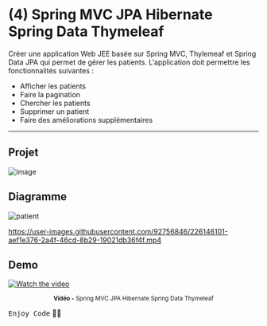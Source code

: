 # (4) Spring MVC JPA Hibernate Spring Data Thymeleaf

Créer une application Web JEE basée sur Spring MVC, Thylemeaf et Spring Data JPA qui permet de gérer les patients. 
L'application doit permettre les fonctionnalités suivantes :
   * Afficher les patients
   * Faire la pagination
   * Chercher les patients
   * Supprimer un patient
   * Faire des améliorations supplémentaires
   ***

## Projet
![image](https://user-images.githubusercontent.com/92756846/226145959-5837002a-af63-40fb-a4ac-665f2cc2437b.png)

## Diagramme
![patient](https://user-images.githubusercontent.com/92756846/226146018-3fc86930-29ca-4a05-9467-bc1b449b59e3.png)

https://user-images.githubusercontent.com/92756846/226146101-aef1e376-2a4f-46cd-8b29-19021db36f4f.mp4

## Demo
[![Watch the video](https://99designs-blog.imgix.net/blog/wp-content/uploads/2019/05/youtube-logo.png?auto=format&q=60&fit=max&w=930)](https://user-images.githubusercontent.com/92756846/226146101-aef1e376-2a4f-46cd-8b29-19021db36f4f.mp4)

<div align="center">
       <p>
       <sup>  <strong>Vidéo -</strong> Spring MVC JPA Hibernate Spring Data Thymeleaf</sup>
       </p>
</div>

<kbd>Enjoy Code</kbd> 👨‍💻
